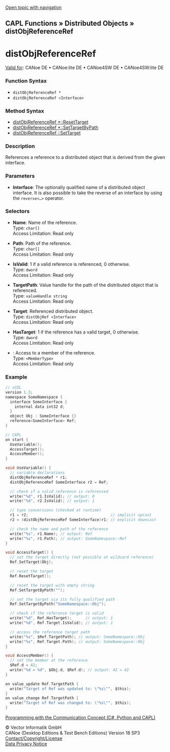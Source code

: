 [Open topic with navigation](../../../../../CANoeDEFamily.htm#Topics/CAPLFunctions/DistributedObjects/Objects/CAPLfunctiondistObjReferenceRef.md)

## CAPL Functions » Distributed Objects » distObjReferenceRef

# distObjReferenceRef

[Valid for](../../../Shared/FeatureAvailability.md): CANoe DE • CANoe:lite DE • CANoe4SW DE • CANoe4SW:lite DE

### Function Syntax

- `distObjReferenceRef *`
- `distObjReferenceRef <Interface>`

### Method Syntax

- [distObjReferenceRef *::ResetTarget](../Methods/CAPLfunctiondistObjReferenceRefResetTarget.md)
- [distObjReferenceRef *::SetTargetByPath](../Methods/CAPLfunctiondistObjReferenceRefSetTargetByPath.md)
- [distObjReferenceRef <Interface>::SetTarget](../Methods/CAPLfunctiondistObjReferenceRefSetTarget.md)

### Description

References a reference to a distributed object that is derived from the given interface.

### Parameters

- **Interface**: The optionally qualified name of a distributed object interface. It is also possible to take the reverse of an interface by using the `reverse<…>` operator.

### Selectors

- **Name**: Name of the reference.  
  Type: `char[]`  
  Access Limitation: Read only

- **Path**: Path of the reference.  
  Type: `char[]`  
  Access Limitation: Read only

- **IsValid**: 1 if a valid reference is referenced, 0 otherwise.  
  Type: `dword`  
  Access Limitation: Read only

- **TargetPath**: Value handle for the path of the distributed object that is referenced.  
  Type: `valueHandle string`  
  Access Limitation: Read only

- **Target**: Referenced distributed object.  
  Type: `distObjRef <Interface>`  
  Access Limitation: Read only

- **HasTarget**: 1 if the reference has a valid target, 0 otherwise.  
  Type: `dword`  
  Access Limitation: Read only

- **<Member Name>**: Access to a member of the reference.  
  Type: `<MemberType>`  
  Access Limitation: Read only

### Example

```c
// vCDL
version 1.3;
namespace SomeNamespace {
  interface SomeInterface {
    internal data int32 d;
  }
  object Obj : SomeInterface {}
  reference<SomeInterface> Ref;
}

// CAPL
on start {
  UseVariable();
  AccessTarget();
  AccessMember();
}

void UseVariable() {
  // variable declarations
  distObjReferenceRef * r1;
  distObjReferenceRef SomeInterface r2 = Ref;

  // check if a valid reference is referenced
  write("%d", r1.IsValid); // output: 0
  write("%d", r2.IsValid); // output: 1

  // type conversions (checked at runtime)
  r1 = r2;                                    // implicit upcast
  r2 = (distObjReferenceRef SomeInterface)r1; // explicit downcast

  // check the name and path of the reference
  write("%s", r1.Name); // output: Ref
  write("%s", r1.Path); // output: SomeNamespace::Ref
}

void AccessTarget() {
  // set the target directly (not possible at wildcard reference)
  Ref.SetTarget(Obj);

  // reset the target
  Ref.ResetTarget();

  // reset the target with empty string
  Ref.SetTargetByPath("");

  // set the target via its fully qualified path
  Ref.SetTargetByPath("SomeNamespace::Obj");

  // check if the reference target is valid
  write("%d", Ref.HasTarget);      // output: 1
  write("%d", Ref.Target.IsValid); // output: 1

  // access the reference target path
  write("%s", $Ref.TargetPath); // output: SomeNamespace::Obj
  write("%s", Ref.Target.Path); // output: SomeNamespace::Obj
}

void AccessMember() {
  // set the member at the reference
  $Ref.d = 42;
  write("%d = %d", $Obj.d, $Ref.d); // output: 42 = 42
}

on value_update Ref.TargetPath {
  write("Target of Ref was updated to: \"%s\"", $this);
}
on value_change Ref.TargetPath {
  write("Target of Ref was changed to: \"%s\"", $this);
}
```

[Programming with the Communication Concept (C#, Python and CAPL)](../../../CANoeCANalyzer/CommunicationConcept/Programming/CCP.md)

© Vector Informatik GmbH  
CANoe (Desktop Editions & Test Bench Editions) Version 18 SP3  
[Contact/Copyright/License](../../../Shared/ContactCopyrightLicense.md)  
[Data Privacy Notice](https://www.vector.com/int/en/company/get-info/privacy-policy/)